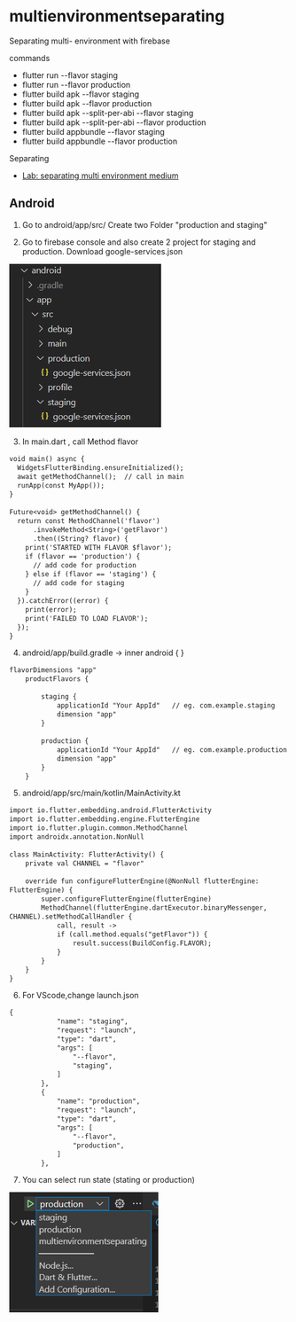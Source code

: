 # multienvironmentseparating
Separating multi- environment with firebase

commands
- flutter run --flavor staging
- flutter run --flavor production
- flutter build apk --flavor staging
- flutter build apk --flavor production
- flutter build apk --split-per-abi --flavor staging
- flutter build apk --split-per-abi --flavor production
- flutter build appbundle --flavor staging
- flutter build appbundle --flavor production

Separating 
- [Lab: separating multi environment medium](https://medium.com/@matt.goodson.business/separating-build-environment-configurations-in-flutter-with-firebase-doing-it-the-right-way-c72c3ad3621f)
     
Android 
---------

1. Go to android/app/src/ 
   Create two Folder "production and staging"

2. Go to firebase console and also create 2 project for staging and production.
   Download google-services.json 


<img src="assets/1.png">

3. In main.dart , call Method flavor

```
void main() async {
  WidgetsFlutterBinding.ensureInitialized();
  await getMethodChannel();  // call in main
  runApp(const MyApp());
}

Future<void> getMethodChannel() {
  return const MethodChannel('flavor')
      .invokeMethod<String>('getFlavor')
      .then((String? flavor) {
    print('STARTED WITH FLAVOR $flavor');
    if (flavor == 'production') {
      // add code for production
    } else if (flavor == 'staging') {
      // add code for staging
    }
  }).catchError((error) {
    print(error);
    print('FAILED TO LOAD FLAVOR');
  });
}
```

4. android/app/build.gradle -> inner android { }

```
flavorDimensions "app"
    productFlavors {

        staging {
            applicationId "Your AppId"   // eg. com.example.staging
            dimension "app"
        }

        production {
            applicationId "Your AppId"   // eg. com.example.production
            dimension "app"
        }
    }
```
5. android/app/src/main/kotlin/MainActivity.kt

```
import io.flutter.embedding.android.FlutterActivity
import io.flutter.embedding.engine.FlutterEngine
import io.flutter.plugin.common.MethodChannel
import androidx.annotation.NonNull

class MainActivity: FlutterActivity() {
    private val CHANNEL = "flavor"

    override fun configureFlutterEngine(@NonNull flutterEngine: FlutterEngine) {
        super.configureFlutterEngine(flutterEngine)
        MethodChannel(flutterEngine.dartExecutor.binaryMessenger, CHANNEL).setMethodCallHandler {
            call, result ->
            if (call.method.equals("getFlavor")) {
                result.success(BuildConfig.FLAVOR);
            }
        }
    }
}
```

6. For VScode,change launch.json

```
{
            "name": "staging",
            "request": "launch",
            "type": "dart",
            "args": [
                "--flavor",
                "staging",
            ]
        },
        {
            "name": "production",
            "request": "launch",
            "type": "dart",
            "args": [
                "--flavor",
                "production",
            ]
        },
```

7. You can select run state (stating or production)

<img src="assets/2.png">